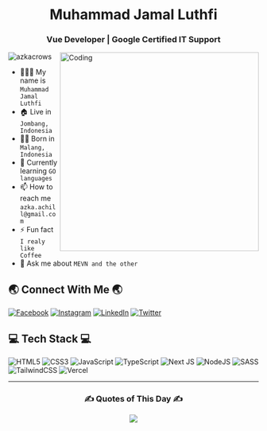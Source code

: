 <h1 align="center">Muhammad Jamal Luthfi</h1>
<h3 align="center">Vue Developer | Google Certified IT Support</h3>
<img align="right" alt="Coding" width="400" src="https://github.com/azkacrows/azkacrows/blob/0e8f01dc0eeec782139d218d50228f497f0d92a4/Programmer.gif">

<p align="left"> <img src="https://komarev.com/ghpvc/?username=azkacrows&label=Profile%20Views&color=0e75b6&style=flat&base=2310" alt="azkacrows" /> </p>

-   👨🏻‍💼 My name is `Muhammad Jamal Luthfi`
-   🏠 Live in `Jombang, Indonesia`
-   👶🏻 Born in `Malang, Indonesia`
-   🌟 Currently learning `GO languages`
-   📫 How to reach me `azka.achill@gmail.com`
-   ⚡ Fun fact `I realy like Coffee`
-   💬 Ask me about `MEVN and the other`

## 🌏 Connect With Me 🌏

[![Facebook](https://img.shields.io/badge/Facebook-%231877F2.svg?logo=Facebook&logoColor=white)](https://facebook.com/azkacrows) [![Instagram](https://img.shields.io/badge/Instagram-%23E4405F.svg?logo=Instagram&logoColor=white)](https://instagram.com/axura.tenma) [![LinkedIn](https://img.shields.io/badge/LinkedIn-%230077B5.svg?logo=linkedin&logoColor=white)](https://linkedin.com/in/azkacrows) [![Twitter](https://img.shields.io/badge/Twitter-%231DA1F2.svg?logo=Twitter&logoColor=white)](https://twitter.com/AxuraTenma)

## 💻 Tech Stack 💻

![HTML5](https://img.shields.io/badge/html5-%23E34F26.svg?style=for-the-badge&logo=html5&logoColor=white) ![CSS3](https://img.shields.io/badge/css3-%231572B6.svg?style=for-the-badge&logo=css3&logoColor=white) ![JavaScript](https://img.shields.io/badge/javascript-%23323330.svg?style=for-the-badge&logo=javascript&logoColor=%23F7DF1E) ![TypeScript](https://img.shields.io/badge/typescript-%23007ACC.svg?style=for-the-badge&logo=typescript&logoColor=white) ![Next JS](https://img.shields.io/badge/Next-black?style=for-the-badge&logo=next.js&logoColor=white) ![NodeJS](https://img.shields.io/badge/node.js-6DA55F?style=for-the-badge&logo=node.js&logoColor=white) ![SASS](https://img.shields.io/badge/SASS-hotpink.svg?style=for-the-badge&logo=SASS&logoColor=white) ![TailwindCSS](https://img.shields.io/badge/tailwindcss-%2338B2AC.svg?style=for-the-badge&logo=tailwind-css&logoColor=white) ![Vercel](https://img.shields.io/badge/vercel-%23000000.svg?style=for-the-badge&logo=vercel&logoColor=white)

---

<div align="center">
  
### ✍️ Quotes of This Day ✍️
  
![](https://quotes-github-readme.vercel.app/api?type=horizontal&theme=dracula)
  
 </div>
